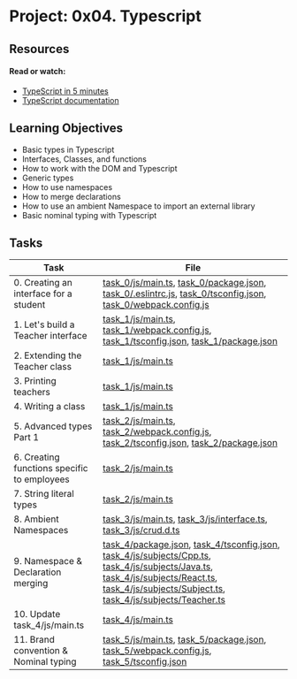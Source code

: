 # Project: 0x04. Typescript

## Resources

#### Read or watch:

- [TypeScript in 5 minutes](https://intranet.alxswe.com/rltoken/waTSa9Mguj912pel9On57w)
- [TypeScript documentation](https://intranet.alxswe.com/rltoken/iPO8DlHCGzc1jnojLoP9HA)

## Learning Objectives

- Basic types in Typescript
- Interfaces, Classes, and functions
- How to work with the DOM and Typescript
- Generic types
- How to use namespaces
- How to merge declarations
- How to use an ambient Namespace to import an external library
- Basic nominal typing with Typescript

## Tasks

| Task                                        | File                                                                                                                                                                                                                                                                                                                                                                                                                 |
| ------------------------------------------- | -------------------------------------------------------------------------------------------------------------------------------------------------------------------------------------------------------------------------------------------------------------------------------------------------------------------------------------------------------------------------------------------------------------------- |
| 0. Creating an interface for a student      | [task_0/js/main.ts](./task_0/js/main.ts), [task_0/package.json](./task_0/package.json), [task_0/.eslintrc.js](./task_0/.eslintrc.js), [task_0/tsconfig.json](./task_0/tsconfig.json), [task_0/webpack.config.js](./task_0/webpack.config.js)                                                                                                                                                                         |
| 1. Let's build a Teacher interface          | [task_1/js/main.ts](./task_1/js/main.ts), [task_1/webpack.config.js](./task_1/webpack.config.js), [task_1/tsconfig.json](./task_1/tsconfig.json), [task_1/package.json](./task_1/package.json)                                                                                                                                                                                                                       |
| 2. Extending the Teacher class              | [task_1/js/main.ts](./task_1/js/main.ts)                                                                                                                                                                                                                                                                                                                                                                             |
| 3. Printing teachers                        | [task_1/js/main.ts](./task_1/js/main.ts)                                                                                                                                                                                                                                                                                                                                                                             |
| 4. Writing a class                          | [task_1/js/main.ts](./task_1/js/main.ts)                                                                                                                                                                                                                                                                                                                                                                             |
| 5. Advanced types Part 1                    | [task_2/js/main.ts](./task_2/js/main.ts), [task_2/webpack.config.js](./task_2/webpack.config.js), [task_2/tsconfig.json](./task_2/tsconfig.json), [task_2/package.json](./task_2/package.json)                                                                                                                                                                                                                       |
| 6. Creating functions specific to employees | [task_2/js/main.ts](./task_2/js/main.ts)                                                                                                                                                                                                                                                                                                                                                                             |
| 7. String literal types                     | [task_2/js/main.ts](./task_2/js/main.ts)                                                                                                                                                                                                                                                                                                                                                                             |
| 8. Ambient Namespaces                       | [task_3/js/main.ts](./task_3/js/main.ts), [task_3/js/interface.ts](./task_3/js/interface.ts), [task_3/js/crud.d.ts](./task_3/js/crud.d.ts)                                                                                                                                                                                                                                                                           |
| 9. Namespace & Declaration merging          | [task_4/package.json](./task_4/package.json), [task_4/tsconfig.json](./task_4/tsconfig.json), [task_4/js/subjects/Cpp.ts](./task_4/js/subjects/Cpp.ts), [task_4/js/subjects/Java.ts](./task_4/js/subjects/Java.ts), [task_4/js/subjects/React.ts](./task_4/js/subjects/React.ts), [task_4/js/subjects/Subject.ts](./task_4/js/subjects/Subject.ts), [task_4/js/subjects/Teacher.ts](./task_4/js/subjects/Teacher.ts) |
| 10. Update task_4/js/main.ts                | [task_4/js/main.ts](./task_4/js/main.ts)                                                                                                                                                                                                                                                                                                                                                                             |
| 11. Brand convention & Nominal typing       | [task_5/js/main.ts](./task_5/js/main.ts), [task_5/package.json](./task_5/package.json), [task_5/webpack.config.js](./task_5/webpack.config.js), [task_5/tsconfig.json](./task_5/tsconfig.json)                                                                                                                                                                                                                       |
